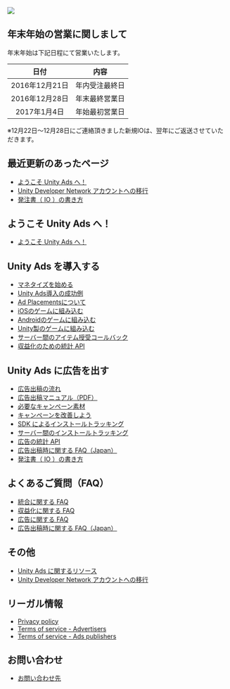 ![](https://t.gyazo.com/teams/unity/cc72ecbb6fd9e32ede0e4936c9003713.png)

## 年末年始の営業に関しまして
年末年始は下記日程にて営業いたします。

| 日付 | 内容 |
|:------------:|:------------:|
| 2016年12月21日|年内受注最終日| 
|2016年12月28日|年末最終営業日|
|2017年1月4日|年始最初営業日|
※12月22日～12月28日にご連絡頂きました新規IOは、翌年にご返送させていただきます。

## 最近更新のあったページ
* [ようこそ Unity Ads へ！](https://github.com/unity3d-jp/unityads-help-jp/wiki/Welcome-to-Unity-Ads)
* [Unity Developer Network アカウントへの移行](https://github.com/unity3d-jp/unityads-help-jp/wiki/account-migration-notice)
* [発注書（ IO ）の書き方](https://github.com/unity3d-jp/unityads-help-jp/wiki/IO)

## ようこそ Unity Ads へ！
* [ようこそ Unity Ads へ！](https://github.com/unity3d-jp/unityads-help-jp/wiki/Welcome-to-Unity-Ads)

## Unity Ads を導入する

* [マネタイズを始める](https://github.com/unity3d-jp/unityads-help-jp/wiki/start-monetizetion)
* [Unity Ads導入の成功例](https://github.com/unity3d-jp/unityads-help-jp/wiki/Designing-for-Video-Ads)
* [Ad Placementsについて](https://github.com/unity3d-jp/unityads-help-jp/wiki/Intro-to-Ad-Placements)
* [iOSのゲームに組み込む](https://github.com/unity3d-jp/unityads-help-jp/wiki/Integration-Guide-for-iOS)
* [Androidのゲームに組み込む](https://github.com/unity3d-jp/unityads-help-jp/wiki/Integration-Guide-for-Android)
* [Unity製のゲームに組み込む](https://github.com/unity3d-jp/unityads-help-jp/wiki/Integration-Guide-for-Unity)
* [サーバー間のアイテム授受コールバック](https://github.com/unity3d-jp/unityads-help-jp/wiki/s2s-redeem-callbacks)
* [収益化のための統計 API](https://github.com/unity3d-jp/unityads-help-jp/wiki/stats-api)

## Unity Ads に広告を出す

* [広告出稿の流れ](https://github.com/unity3d-jp/unityads-help-jp/wiki/adv-flow)
* <a href="https://oc.unity3d.com/index.php/s/ocI17JeNycP68Ll" target="_blank">広告出稿マニュアル（PDF）</a>
* [必要なキャンペーン素材](https://github.com/unity3d-jp/unityads-help-jp/wiki/campaign-design-guide)
* [キャンペーンを改善しよう](https://github.com/unity3d-jp/unityads-help-jp/wiki/campaign-optomization)
* [SDK によるインストールトラッキング](https://github.com/unity3d-jp/unityads-help-jp/wiki/sdk-install-tracking)
* [サーバー間のインストールトラッキング](https://github.com/unity3d-jp/unityads-help-jp/wiki/s2s-install-tracking)
* [広告の統計 API](https://github.com/unity3d-jp/unityads-help-jp/wiki/adv-stats-api)
* [広告出稿時に関する FAQ（Japan）](https://github.com/unity3d-jp/unityads-help-jp/wiki/general-faq-jp)
* [発注書（ IO ）の書き方](https://github.com/unity3d-jp/unityads-help-jp/wiki/IO)

## よくあるご質問（FAQ）

* [統合に関する FAQ](https://github.com/unity3d-jp/unityads-help-jp/wiki/general-faq)
* [収益化に関する FAQ](https://github.com/unity3d-jp/unityads-help-jp/wiki/monetization-faq)
* [広告に関する FAQ](https://github.com/unity3d-jp/unityads-help-jp/wiki/advertising-faq)
* [広告出稿時に関する FAQ（Japan）](https://github.com/unity3d-jp/unityads-help-jp/wiki/general-faq-jp)


## その他
* [Unity Ads に関するリソース](https://github.com/unity3d-jp/unityads-help-jp/wiki/resources)
* [Unity Developer Network アカウントへの移行](https://github.com/unity3d-jp/unityads-help-jp/wiki/account-migration-notice)


## リーガル情報

* [Privacy policy](https://unity3d.com/jp/legal/privacy-policy)
* [Terms of service - Advertisers](https://unity3d.com/jp/legal/ads-advertisers-terms-of-service)
* [Terms of service - Ads publishers](https://unity3d.com/jp/legal/ads-publishers-terms-of-service)

## お問い合わせ

* [お問い合わせ先](https://github.com/unity3d-jp/unityads-help-jp/wiki/contact-us)